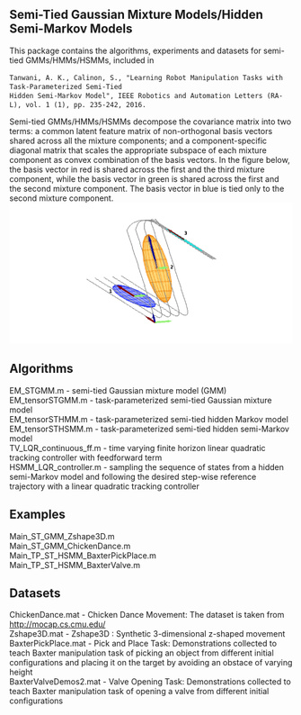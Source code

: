 ## Semi-Tied Gaussian Mixture Models/Hidden Semi-Markov Models

This package contains the algorithms, experiments and datasets for semi-tied GMMs/HMMs/HSMMs, included in   
```
Tanwani, A. K., Calinon, S., "Learning Robot Manipulation Tasks with Task-Parameterized Semi-Tied    
Hidden Semi-Markov Model", IEEE Robotics and Automation Letters (RA-L), vol. 1 (1), pp. 235-242, 2016.  
```

Semi-tied GMMs/HMMs/HSMMs decompose the covariance matrix into two terms: a common latent feature matrix of non-orthogonal basis vectors shared across all the mixture components; and a component-specific diagonal matrix that scales the appropriate subspace of each mixture component as convex combination of the basis vectors. In the figure below, the basis vector in red is shared across the first and the third mixture component, while the basis vector in green is shared across the first and the second mixture component. The basis vector in blue is tied only to the second mixture component.  
![alt text](doc/zshapeHS.png)

## Algorithms  
  
EM_STGMM.m - semi-tied Gaussian mixture model (GMM)  
EM_tensorSTGMM.m - task-parameterized semi-tied Gaussian mixture model  
EM_tensorSTHMM.m - task-parameterized semi-tied hidden Markov model  
EM_tensorSTHSMM.m - task-parameterized semi-tied hidden semi-Markov model  
TV_LQR_continuous_ff.m - time varying finite horizon linear quadratic tracking controller with feedforward term  
HSMM_LQR_controller.m - sampling the sequence of states from a hidden semi-Markov model and following the desired step-wise reference trajectory with a linear quadratic tracking controller  
  
## Examples  

Main_ST_GMM_Zshape3D.m  
Main_ST_GMM_ChickenDance.m  
Main_TP_ST_HSMM_BaxterPickPlace.m  
Main_TP_ST_HSMM_BaxterValve.m  

## Datasets  

ChickenDance.mat - Chicken Dance Movement: The dataset is taken from http://mocap.cs.cmu.edu/  
Zshape3D.mat - Zshape3D : Synthetic 3-dimensional z-shaped movement  
BaxterPickPlace.mat - Pick and Place Task: Demonstrations collected to teach Baxter manipulation task of picking an object from different initial configurations and placing it on the target by avoiding an obstace of varying height  
BaxterValveDemos2.mat - Valve Opening Task: Demonstrations collected to teach Baxter manipulation task of opening a valve from different initial configurations  
